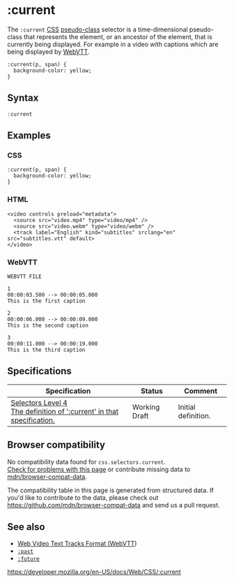 # :current

The `:current` [CSS](https://developer.mozilla.org/en-US/docs/Web/CSS) [pseudo-class](pseudo-classes) selector is a time-dimensional pseudo-class that represents the element, or an ancestor of the element, that is currently being displayed. For example in a video with captions which are being displayed by [WebVTT](https://developer.mozilla.org/en-US/docs/Web/API/WebVTT_API).

    :current(p, span) {
      background-color: yellow;
    }

## Syntax

    :current

## Examples

### CSS

    :current(p, span) {
      background-color: yellow;
    }

### HTML

    <video controls preload="metadata">
      <source src="video.mp4" type="video/mp4" />
      <source src="video.webm" type="video/webm" />
      <track label="English" kind="subtitles" srclang="en" src="subtitles.vtt" default>
    </video>

### WebVTT

    WEBVTT FILE

    1
    00:00:03.500 --> 00:00:05.000
    This is the first caption

    2
    00:00:06.000 --> 00:00:09.000
    This is the second caption

    3
    00:00:11.000 --> 00:00:19.000
    This is the third caption

## Specifications

<table><thead><tr class="header"><th>Specification</th><th>Status</th><th>Comment</th></tr></thead><tbody><tr class="odd"><td><a href="https://drafts.csswg.org/selectors-4/#the-current-pseudo">Selectors Level 4<br />
<span class="small">The definition of ':current' in that specification.</span></a></td><td><span class="spec-wd">Working Draft</span></td><td>Initial definition.</td></tr></tbody></table>

## Browser compatibility

No compatibility data found for `css.selectors.current`.  
[Check for problems with this page](#on-github) or contribute missing data to [mdn/browser-compat-data](https://github.com/mdn/browser-compat-data).

The compatibility table in this page is generated from structured data. If you'd like to contribute to the data, please check out <https://github.com/mdn/browser-compat-data> and send us a pull request.

## See also

- [Web Video Text Tracks Format (WebVTT](https://developer.mozilla.org/en-US/docs/Web/API/WebVTT_API))
- [`:past`](:past)
- [`:future`](:future)

<a href="https://developer.mozilla.org/en-US/docs/Web/CSS/:current" class="_attribution-link">https://developer.mozilla.org/en-US/docs/Web/CSS/:current</a>
